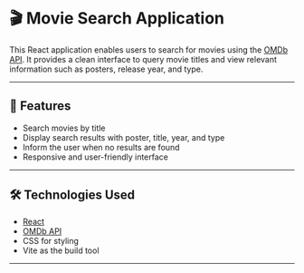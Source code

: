 # 🎬 Movie Search Application

This React application enables users to search for movies using the [OMDb API](http://www.omdbapi.com/). It provides a clean interface to query movie titles and view relevant information such as posters, release year, and type.

---

## 🚀 Features

- Search movies by title
- Display search results with poster, title, year, and type
- Inform the user when no results are found
- Responsive and user-friendly interface

---

## 🛠️ Technologies Used

- [React](https://reactjs.org/)
- [OMDb API](https://www.omdbapi.com/)
- CSS for styling
- Vite as the build tool

---

